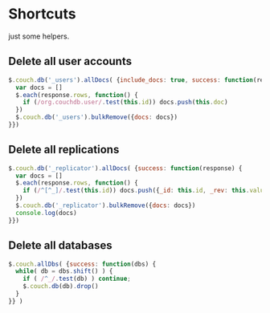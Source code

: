 Shortcuts
===========

just some helpers.

Delete all user accounts
--------------------------

```js
$.couch.db('_users').allDocs( {include_docs: true, success: function(response) {
  var docs = []
  $.each(response.rows, function() {
    if (/org.couchdb.user/.test(this.id)) docs.push(this.doc)
  })
  $.couch.db('_users').bulkRemove({docs: docs})
}})
```

Delete all replications
--------------------------

```js
$.couch.db('_replicator').allDocs( {success: function(response) {
  var docs = []
  $.each(response.rows, function() {
    if (/^[^_]/.test(this.id)) docs.push({_id: this.id, _rev: this.value.rev})
  })
  $.couch.db('_replicator').bulkRemove({docs: docs})
  console.log(docs)
}})
```

Delete all databases
----------------------

```js
$.couch.allDbs( {success: function(dbs) {
  while( db = dbs.shift() ) {
    if ( /^_/.test(db) ) continue;
    $.couch.db(db).drop()
  }
}} )
```